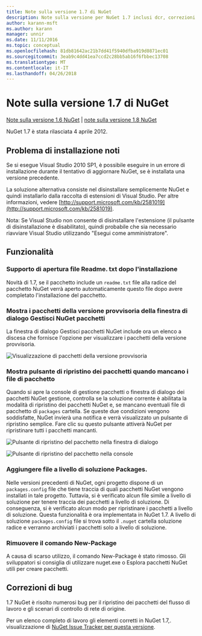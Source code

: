 ```yaml
---
title: Note sulla versione 1.7 di NuGet
description: Note sulla versione per NuGet 1.7 inclusi dcr, correzioni di bug, le funzionalità aggiunte e problemi noti.
author: karann-msft
ms.author: karann
manager: unnir
ms.date: 11/11/2016
ms.topic: conceptual
ms.openlocfilehash: 81db81642ac21b7dd41f5940dfba919d0871ec01
ms.sourcegitcommit: 3eab9c4dd41ea7ccd2c28bb5ab16f6fbbec13708
ms.translationtype: MT
ms.contentlocale: it-IT
ms.lasthandoff: 04/26/2018
---
```

# <a name="nuget-17-release-notes"></a>Note sulla versione 1.7 di NuGet

[Note sulla versione 1.6 NuGet](../release-notes/nuget-1.6.md) | [note sulla versione 1.8 NuGet](../release-notes/nuget-1.8.md)

NuGet 1.7 è stata rilasciata 4 aprile 2012.

## <a name="known-installation-issue"></a>Problema di installazione noti
Se si esegue Visual Studio 2010 SP1, è possibile eseguire in un errore di installazione durante il tentativo di aggiornare NuGet, se è installata una versione precedente.

La soluzione alternativa consiste nel disinstallare semplicemente NuGet e quindi installarlo dalla raccolta di estensioni di Visual Studio.  Per altre informazioni, vedere [http://support.microsoft.com/kb/2581019](http://support.microsoft.com/kb/2581019).

Nota: Se Visual Studio non consente di disinstallare l'estensione (il pulsante di disinstallazione è disabilitato), quindi probabile che sia necessario riavviare Visual Studio utilizzando "Esegui come amministratore".

## <a name="features"></a>Funzionalità

### <a name="support-opening-readmetxt-file-after-installation"></a>Supporto di apertura file Readme. txt dopo l'installazione
Novità di 1.7, se il pacchetto include un `readme.txt` file alla radice del pacchetto NuGet verrà aperto automaticamente questo file dopo avere completato l'installazione del pacchetto.

### <a name="show-prerelease-packages-in-the-manage-nuget-packages-dialog"></a>Mostra i pacchetti della versione provvisoria della finestra di dialogo Gestisci NuGet pacchetti
La finestra di dialogo Gestisci pacchetti NuGet include ora un elenco a discesa che fornisce l'opzione per visualizzare i pacchetti della versione provvisoria.

![Visualizzazione di pacchetti della versione provvisoria](./media/prerelease-dropdown.png)

### <a name="show-package-restore-button-when-package-files-are-missing"></a>Mostra pulsante di ripristino dei pacchetti quando mancano i file di pacchetto
Quando si apre la console di gestione pacchetti o finestra di dialogo dei pacchetti NuGet gestione, controlla se la soluzione corrente è abilitata la modalità di ripristino dei pacchetti NuGet e, se mancano eventuali file di pacchetto di `packages` cartella. Se queste due condizioni vengono soddisfatte, NuGet invierà una notifica e verrà visualizzato un pulsante di ripristino semplice. Fare clic su questo pulsante attiverà NuGet per ripristinare tutti i pacchetti mancanti.

![Pulsante di ripristino del pacchetto nella finestra di dialogo](./media/packagerestore-dialog.png)

![Pulsante di ripristino del pacchetto nella console](./media/packagerestore-console.png)

### <a name="add-solution-level-packagesconfig-file"></a>Aggiungere file a livello di soluzione Packages.
Nelle versioni precedenti di NuGet, ogni progetto dispone di un `packages.config` file che tiene traccia di quali pacchetti NuGet vengono installati in tale progetto. Tuttavia, si è verificato alcun file simile a livello di soluzione per tenere traccia dei pacchetti a livello di soluzione. Di conseguenza, si è verificato alcun modo per ripristinare i pacchetti a livello di soluzione.
Questa funzionalità è ora implementata in NuGet 1.7. A livello di soluzione `packages.config` file si trova sotto il `.nuget` cartella soluzione radice e verranno archiviati i pacchetti solo a livello di soluzione.

### <a name="remove-new-package-command"></a>Rimuovere il comando New-Package
A causa di scarso utilizzo, il comando New-Package è stato rimosso. Gli sviluppatori si consiglia di utilizzare nuget.exe o Esplora pacchetti NuGet utili per creare pacchetti.

## <a name="bug-fixes"></a>Correzioni di bug
1.7 NuGet è risolto numerosi bug per il ripristino dei pacchetti del flusso di lavoro e gli scenari di controllo di rete di origine.

Per un elenco completo di lavoro gli elementi corretti in NuGet 1.7,. visualizzazione di [NuGet Issue Tracker per questa versione](http://nuget.codeplex.com/workitem/list/advanced?keyword=&status=Closed&type=All&priority=All&release=NuGet%201.7&assignedTo=All&component=All&sortField=Votes&sortDirection=Descending&page=0).
